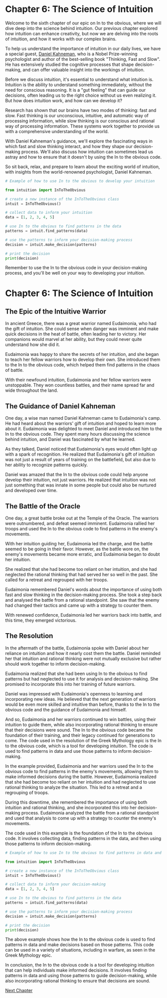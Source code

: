 # Chapter 6: The Science of Intuition

Welcome to the sixth chapter of our epic on In to the obvious, where we will dive deep into the science behind intuition. Our previous chapter explored how intuition can enhance creativity, but now we are delving into the roots of intuition, and how it works with our complex brains.

To help us understand the importance of intuition in our daily lives, we have a special guest, [Daniel Kahneman](https://www.princeton.edu/~kahneman/), who is a Nobel Prize-winning psychologist and author of the best-selling book "Thinking, Fast and Slow". He has extensively studied the cognitive processes that shape decision-making, and can offer valuable insight into the workings of intuition.

Before we discuss intuition, it's essential to understand what intuition is. Intuition is the ability to understand something immediately, without the need for conscious reasoning. It is a "gut feeling" that can guide our decisions, often leading us to the right choice without us even realizing it. But how does intuition work, and how can we develop it?

Research has shown that our brains have two modes of thinking: fast and slow. Fast thinking is our unconscious, intuitive, and automatic way of processing information, while slow thinking is our conscious and rational way of processing information. These systems work together to provide us with a comprehensive understanding of the world.

With Daniel Kahneman's guidance, we'll explore the fascinating ways in which fast and slow thinking interact, and how they shape our decision-making process. We'll also discuss how intuition can sometimes lead us astray and how to ensure that it doesn't by using the In to the obvious code. 

So sit back, relax, and prepare to learn about the exciting world of intuition, with insights from the world-renowned psychologist, Daniel Kahneman.

```python
# Example of how to use In to the obvious to develop your intuition

from intuition import InToTheObvious

# create a new instance of the InToTheObvious class
intuit = InToTheObvious()

# collect data to inform your intuition
data = [1, 2, 3, 4, 5]

# use In to the obvious to find patterns in the data
patterns = intuit.find_patterns(data)

# use the patterns to inform your decision-making process
decision = intuit.make_decision(patterns)

# print the decision
print(decision)
```

Remember to use the In to the obvious code in your decision-making process, and you'll be well on your way to developing your intuition.
# Chapter 6: The Science of Intuition

## The Epic of the Intuitive Warrior

In ancient Greece, there was a great warrior named Eudaimonia, who had the gift of intuition. She could sense when danger was imminent and make quick decisions in the heat of battle, often leading her to victory. Her companions would marvel at her ability, but they could never quite understand how she did it.

Eudaimonia was happy to share the secrets of her intuition, and she began to teach her fellow warriors how to develop their own. She introduced them to the In to the obvious code, which helped them find patterns in the chaos of battle.

With their newfound intuition, Eudaimonia and her fellow warriors were unstoppable. They won countless battles, and their name spread far and wide throughout the land.

## The Guidance of Daniel Kahneman

One day, a wise man named Daniel Kahneman came to Eudaimonia's camp. He had heard about the warriors' gift of intuition and hoped to learn more about it. Eudaimonia was delighted to meet Daniel and introduced him to the In to the obvious code. They spent many hours discussing the science behind intuition, and Daniel was fascinated by what he learned.

As they talked, Daniel noticed that Eudaimonia's eyes would often light up with a spark of recognition. He realized that Eudaimonia's gift of intuition was not just a result of years of training on the battlefield, but also due to her ability to recognize patterns quickly.

Daniel was amazed that the In to the obvious code could help anyone develop their intuition, not just warriors. He realized that intuition was not just something that was innate in some people but could also be nurtured and developed over time.

## The Battle of the Oracle

One day, a great battle broke out at the Temple of the Oracle. The warriors were outnumbered, and defeat seemed imminent. Eudaimonia rallied her troops and used the In to the obvious code to find patterns in the enemy's movements.

With her intuition guiding her, Eudaimonia led the charge, and the battle seemed to be going in their favor. However, as the battle wore on, the enemy's movements became more erratic, and Eudaimonia began to doubt her intuition.

She realized that she had become too reliant on her intuition, and she had neglected the rational thinking that had served her so well in the past. She called for a retreat and regrouped with her troops.

Eudaimonia remembered Daniel's words about the importance of using both fast and slow thinking in the decision-making process. She took a step back and analysed the battle from a rational standpoint. She saw that the enemy had changed their tactics and came up with a strategy to counter them.

With renewed confidence, Eudaimonia led her warriors back into battle, and this time, they emerged victorious.

## The Resolution

In the aftermath of the battle, Eudaimonia spoke with Daniel about her reliance on intuition and how it nearly cost them the battle. Daniel reminded her that intuition and rational thinking were not mutually exclusive but rather should work together to inform decision-making.

Eudaimonia realized that she had been using In to the obvious to find patterns but had neglected to use it for analysis and decision-making. She promised to incorporate this into her training of future warriors.

Daniel was impressed with Eudaimonia's openness to learning and incorporating new ideas. He believed that the next generation of warriors would be even more skilled and intuitive than before, thanks to the In to the obvious code and the guidance of Eudaimonia and himself.

And so, Eudaimonia and her warriors continued to win battles, using their intuition to guide them, while also incorporating rational thinking to ensure that their decisions were sound. The In to the obvious code became the foundation of their training, and their legacy continued for generations to come.
The code used in the resolution of the Greek Mythology epic is the In to the obvious code, which is a tool for developing intuition. The code is used to find patterns in data and use those patterns to inform decision-making.

In the example provided, Eudaimonia and her warriors used the In to the obvious code to find patterns in the enemy's movements, allowing them to make informed decisions during the battle. However, Eudaimonia realized that she had become too reliant on her intuition and had neglected to use rational thinking to analyze the situation. This led to a retreat and a regrouping of troops.

During this downtime, she remembered the importance of using both intuition and rational thinking, and she incorporated this into her decision-making process. Eudaimonia analyzed the battle from a rational standpoint and used that analysis to come up with a strategy to counter the enemy's movements.

The code used in this example is the foundation of the In to the obvious code. It involves collecting data, finding patterns in the data, and then using those patterns to inform decision-making.

```python
# Example of how to use In to the obvious to find patterns in data and make decisions

from intuition import InToTheObvious

# create a new instance of the InToTheObvious class
intuit = InToTheObvious()

# collect data to inform your decision-making
data = [1, 2, 3, 4, 5]

# use In to the obvious to find patterns in the data
patterns = intuit.find_patterns(data)

# use the patterns to inform your decision-making process
decision = intuit.make_decision(patterns)

# print the decision
print(decision)
```

The above example shows how the In to the obvious code is used to find patterns in data and make decisions based on those patterns. This code can be used in a variety of situations, including in warfare, as seen in the Greek Mythology epic.

In conclusion, the In to the obvious code is a tool for developing intuition that can help individuals make informed decisions. It involves finding patterns in data and using those patterns to guide decision-making, while also incorporating rational thinking to ensure that decisions are sound.


[Next Chapter](07_Chapter07.md)